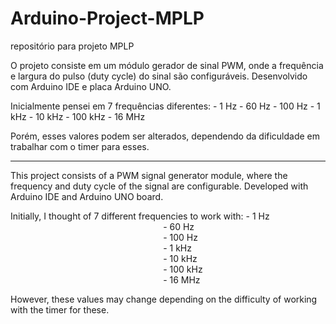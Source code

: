 # Arduino-Project-MPLP
repositório para projeto MPLP

O projeto consiste em um módulo gerador de sinal PWM, onde a frequência e largura do pulso (duty cycle) do sinal são configuráveis. Desenvolvido com Arduino IDE e placa Arduino UNO.

Inicialmente pensei em 7 frequências diferentes: - 1 Hz
                                                 - 60 Hz
                                                 - 100 Hz
                                                 - 1 kHz
                                                 - 10 kHz
                                                 - 100 kHz
                                                 - 16 MHz

Porém, esses valores podem ser alterados, dependendo da dificuldade em trabalhar com o timer para esses.

------------------------------------------------------------------------------------------------------------------------------------------

This project consists of a PWM signal generator module, where the frequency and duty cycle of the signal are configurable. Developed with Arduino IDE and Arduino UNO board.

Initially, I thought of 7 different frequencies to work with: - 1 Hz
                                                              - 60 Hz
                                                              - 100 Hz
                                                              - 1 kHz
                                                              - 10 kHz
                                                              - 100 kHz
                                                              - 16 MHz

However, these values may change depending on the difficulty of working with the timer for these.
